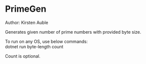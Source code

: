 # PrimeGen
Author: Kirsten Auble

Generates given number of prime numbers with provided byte size.

To run on any OS, use below commands:<br />
dotnet run byte-length count<br />

Count is optional.
